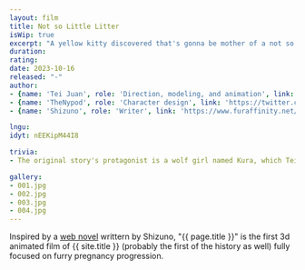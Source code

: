 ```yaml
---
layout: film
title: Not so Little Litter
isWip: true
excerpt: "A yellow kitty discovered that's gonna be mother of a not so little amount of kittens"
duration:
rating:
date: 2023-10-16
released: "-"
author:
- {name: 'Tei Juan', role: 'Direction, modeling, and animation', link: 'https://teijuan.com'}
- {name: 'TheNypod', role: 'Character design', link: 'https://twitter.com/nypod4/'}
- {name: 'Shizuno', role: 'Writer', link: 'https://www.furaffinity.net/user/shizuno/'}

lngu:
idyt: nEEKipM44I8

trivia:
- The original story's protagonist is a wolf girl named Kura, which Tei choose to replace by Nyia, the yellow kitty.

gallery:
- 001.jpg
- 002.jpg
- 003.jpg
- 004.jpg
---
```


Inspired by a [web novel](https://www.furaffinity.net/view/47915200/) writtern by Shizuno, "{{ page.title }}" is the first 3d animated film of {{ site.title }} (probably the first of the history as well) fully focused on furry pregnancy progression.



